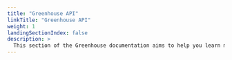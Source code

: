 ```yaml
---
title: "Greenhouse API"
linkTitle: "Greenhouse API"
weight: 1
landingSectionIndex: false
description: >
  This section of the Greenhouse documentation aims to help you learn more about the different API resources and how they are used.
---
```


